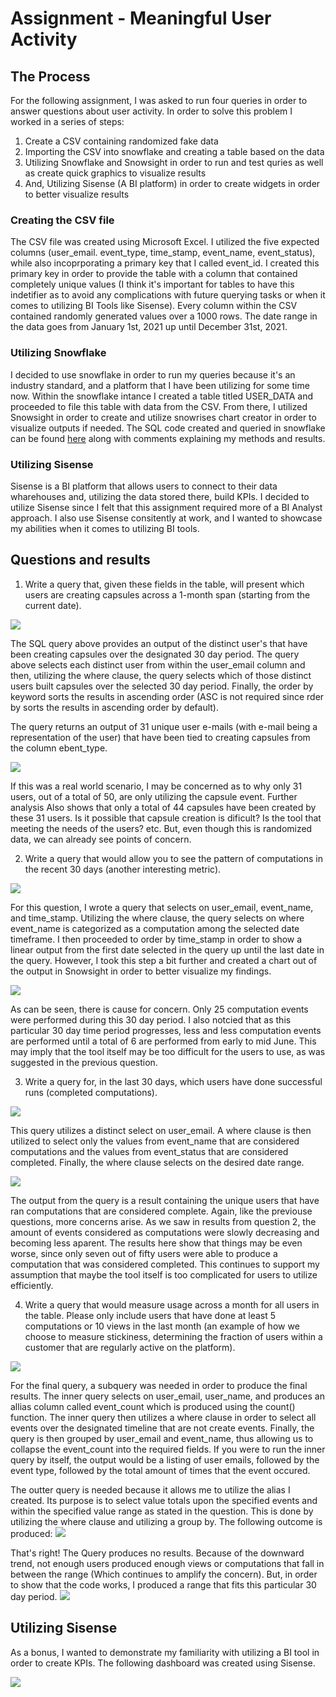 # Assignment - Meaningful User Activity

## The Process

For the following assignment, I was asked to run four queries in order to answer questions about user activity. 
In order to solve this problem I worked in a series of steps:
  1) Create a CSV containing randomized fake data 
  2) Importing the CSV into snowflake and creating a table based on the data
  3) Utilizing Snowflake and Snowsight in order to run and test quries as well as create quick graphics to visualize results
  4) And, Utilizing Sisense (A BI platform) in order to create widgets in order to better visualize results
  
  ### Creating the CSV file
  
  The CSV file was created using Microsoft Excel. I utilized the five expected columns (user_email. event_type, time_stamp, event_name, event_status), while also incoprporating a primary key that I called event_id. I created this primary key in order to provide the table with a column that contained completely unique values (I think it's important for tables to have this indetifier as to avoid any complications with future querying tasks or when it comes to utilizing BI Tools like Sisense). Every column within the CSV contained randomly generated values over a 1000 rows. The date range in the data goes from January 1st, 2021 up until December 31st, 2021.
  
  ### Utilizing Snowflake
    
  I decided to use snowflake in order to run my queries because it's an industry standard, and a platform that I have been utilizing for some time now. Within the snowflake intance I created a table titled USER_DATA and proceeded to file this table with data from the CSV. From there, I utilized Snowsight in order to create and utilize snowrises chart creator in order to visualize outputs if needed. The SQL code created and queried in snowflake can be found [here](https://github.com/PNarducci1690/Take_Home_Assignment/blob/main/User_Data_SQL.sql) along with comments explaining my methods and results.
    
### Utilizing Sisense

  Sisense is a BI platform that allows users to connect to their data wharehouses and, utilizing the data stored there, build KPIs. I decided to utilize Sisense since I felt that this assignment required more of a BI Analyst approach. I also use Sisense consitently at work, and I wanted to showcase my abilities when it comes to utilizing BI tools.


## Questions and results

1) Write a query that, given these fields in the table, will present which users are creating
capsules across a 1-month span (starting from the current date).

![](https://github.com/PNarducci1690/Take_Home_Assignment/blob/main/Assignment_Images/Quest_1_1.png)

The SQL query above provides an output of the distinct user's that have been creating capsules over the designated 30
day period. The query above selects each distinct user from within the user_email column and then, utilizing the where
clause, the query selects which of those distinct users built capsules over the selected 30 day period. Finally, the order by 
keyword sorts the results in ascending order (ASC is not required since rder by sorts the results in ascending order by default).

The query returns an output of 31 unique user e-mails (with e-mail being a representation of the user) that have been tied
to creating capsules from the column ebent_type.

![](https://github.com/PNarducci1690/Take_Home_Assignment/blob/main/Assignment_Images/Quest_1_Results2.png)

If this was a real world scenario, I may be concerned as to why only 31 users, out of a total of 50, are only utilizing the capsule event. Further analysis Also shows that only a total of 44 capsules have been created by these 31 users. Is it possible that capsule creation is dificult? Is the tool that meeting the needs of the users? etc. But, even though this is randomized data, we can already see points of concern.

2) Write a query that would allow you to see the pattern of computations in the recent 30 days
(another interesting metric). 

![](https://github.com/PNarducci1690/Take_Home_Assignment/blob/main/Assignment_Images/Quest_2_1.png)

For this question, I wrote a query that selects on user_email, event_name, and time_stamp. Utilizing the where clause, the query selects on where event_name is categorized as a computation among the selected date timeframe. I then proceeded to order by time_stamp in order to show a linear output from the first date selected in the query up until the last date in the query. However, I took this step a bit further and created a chart out of the output in Snowsight in order to better visualize my findings.

![](https://github.com/PNarducci1690/Take_Home_Assignment/blob/main/Assignment_Images/Quest_2_Graph.png)

As can be seen, there is cause for concern. Only 25 computation events were performed during this 30 day period. I also notcied that as this particular 30 day time period progresses, less and less computation events are performed until a total of 6 are performed from early to mid June. This may imply that the tool itself may be too difficult for the users to use, as was suggested in the previous question.

3) Write a query for, in the last 30 days, which users have done successful runs (completed
computations).

![](https://github.com/PNarducci1690/Take_Home_Assignment/blob/main/Assignment_Images/Quest_3_1.png)

This query utilizes a distinct select on user_email. A where clause is then utilized to select only the values from event_name that are considered computations and the values from event_status that are considered completed. Finally, the where clause selects on the desired date range.

![](https://github.com/PNarducci1690/Take_Home_Assignment/blob/main/Assignment_Images/Quest_3_Results.png)

The output from the query is a result containing the unique users that have ran computations that are considered complete. Again, like the previouse questions, more concerns arise. As we saw in results from question 2, the amount of events considered as computations were slowly decreasing and becoming less aparent. The results here show that things may be even worse, since only seven out of fifty users were able to produce a computation that was considered completed. This continues to support my assumption that maybe the tool itself is too complicated for users to utilize efficiently.

4) Write a query that would measure usage across a month for all users in the table. Please
only include users that have done at least 5 computations or 10 views in the last month (an
example of how we choose to measure stickiness, determining the fraction of users within a
customer that are regularly active on the platform).

![](https://github.com/PNarducci1690/Take_Home_Assignment/blob/main/Assignment_Images/Quest_4_1.png)

For the final query, a subquery was needed in order to produce the final results. The inner query selects on user_email, user_name, and produces an allias column called event_count which is produced using the count() function. The inner query then utilizes a where clause in order to select all events over the designated timeline that are not create events. Finally, the query is then grouped by user_email and event_name, thus allowing us to collapse the event_count into the required fields. If you were to run the inner query by itself, the output would be a listing of user emails, followed by the event type, followed by the total amount of times that the event occured.

The outter query is needed because it allows me to utilize the alias I created. Its purpose is to select value totals upon the specified events and within the specified value range as stated in the question. This is done by utilizing the where clause and utilizing a group by. The following outcome is produced:
![](https://github.com/PNarducci1690/Take_Home_Assignment/blob/main/Assignment_Images/Quest_4_Result_1.png)

That's right! The Query produces no results. Because of the downward trend, not enough users produced enough views or computations that fall in between the range (Which continues to amplify the concern). But, in order to show that the code works, I produced a range that fits this particular 30 day period. 
![](https://github.com/PNarducci1690/Take_Home_Assignment/blob/main/Assignment_Images/Quest_4_Result_What_If.png)

## Utilizing Sisense
  As a bonus, I wanted to demonstrate my familiarity  with utilizing a BI tool in order to create KPIs. The following dashboard was created using Sisense.
  
  ![](https://github.com/PNarducci1690/Take_Home_Assignment/blob/main/Assignment_Images/BI_Dashboard.png)

